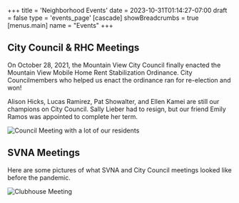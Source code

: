 +++
title = 'Neighborhood Events'
date = 2023-10-31T01:14:27-07:00
draft = false
type = 'events_page'
[cascade]
    showBreadcrumbs = true
[menus.main]
    name = "Events"
+++

## City Council & RHC Meetings

On October 28, 2021, the Mountain View City Council finally enacted the Mountain View Mobile Home Rent Stabilization Ordinance. City Councilmembers who helped us enact the ordinance ran for re-election and won!

Alison Hicks, Lucas Ramirez, Pat Showalter, and Ellen Kamei are still our champions on City Council. Sally Lieber had to resign, but our friend Emily Ramos was appointed to complete her term.

![Council Meeting with a lot of our residents](./council_meeting.jpg)

## SVNA Meetings

Here are some pictures of what SVNA and City Council meetings looked like before the pandemic.

![Clubhouse Meeting](./clubhouse_meeting.jpg)

<!-- 
- Coffee Klatsch
- Everyone's Birthday
- Halloween
- Summer Barbecue
- Friendsgiving
- Cocoa Klatsch -->